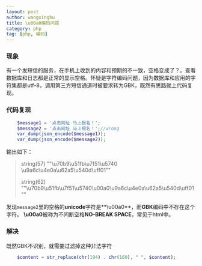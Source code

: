```yaml
---
layout: post
author: wangxinghu
title: \u00a0编码问题
category: php
tag: [php, 编码]
---
```


### 现象
有一个发短信的服务，在手机上收到的内容和预期的不一致，空格变成了？。查看数据库和日志都是正常的显示空格。怀疑是字符编码问题，因为数据库和应用的字符集都是utf-8，调用第三方短信通道时被要求转为GBK，既然有思路就上代码复现。

### 代码复现
```php
    $message1 = '点击网址 马上报名！';
    $message2 = '点击网址 马上报名！';//wrong
    var_dump(json_encode($message1));
    var_dump(json_encode($message2));
```
输出如下：
> string(57) ""\u70b9\u51fb\u7f51\u5740 \u9a6c\u4e0a\u62a5\u540d\uff01""
>
> string(62) ""\u70b9\u51fb\u7f51\u5740\u00a0\u9a6c\u4e0a\u62a5\u540d\uff01""

发现`message2`里的空格的**unicode**字符是**\u00a0**，而**GBK**编码中不存在这个字符。
**\u00a0**被称为不间断空格**NO-BREAK SPACE**，常见于html中。

### 解决
既然GBK不识别，就需要过滤掉这种非法字符

```php
    $content = str_replace(chr(194) . chr(160), " ", $content);
```
